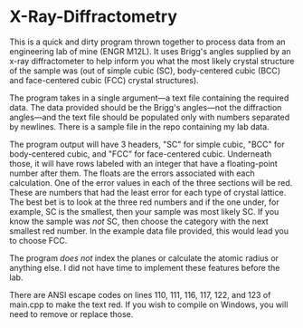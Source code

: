# X-Ray-Diffractometry
This is a quick and dirty program thrown together to process data from an engineering lab of mine (ENGR M12L). It uses Brigg's angles supplied by an x-ray diffractometer to help inform you what the most likely crystal structure of the sample was (out of simple cubic (SC), body-centered cubic (BCC) and face-centered cubic (FCC) crystal structures).

The program takes in a single argument—a text file containing the required data. The data provided should be the Brigg's angles—not the diffraction angles—and the text file should be populated only with numbers separated by newlines. There is a sample file in the repo containing my lab data.

The program output will have 3 headers, "SC" for simple cubic, "BCC" for body-centered cubic, and "FCC" for face-centered cubic. Underneath those, it will have rows labeled with an integer that have a floating-point number after them. The floats are the errors associated with each calculation. One of the error values in each of the three sections will be red. These are numbers that had the least error for each type of crystal lattice. The best bet is to look at the three red numbers and if the one under, for example, SC is the smallest, then your sample was most likely SC. If you know the sample was *not* SC, then choose the category with the next smallest red number. In the example data file provided, this would lead you to choose FCC.

The program *does not* index the planes or calculate the atomic radius or anything else. I did not have time to implement these features before the lab.

There are ANSI escape codes on lines 110, 111, 116, 117, 122, and 123 of main.cpp to make the text red. If you wish to compile on Windows, you will need to remove or replace those.
